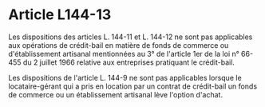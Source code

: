 # Article L144-13

Les dispositions des articles L. 144-11 et L. 144-12 ne sont pas applicables aux opérations de crédit-bail en matière de fonds de commerce ou d'établissement artisanal mentionnées au 3° de l'article 1er de la loi n° 66-455 du 2 juillet 1966 relative aux entreprises pratiquant le crédit-bail.

Les dispositions de l'article L. 144-9 ne sont pas applicables lorsque le locataire-gérant qui a pris en location par un contrat de crédit-bail un fonds de commerce ou un établissement artisanal lève l'option d'achat.
